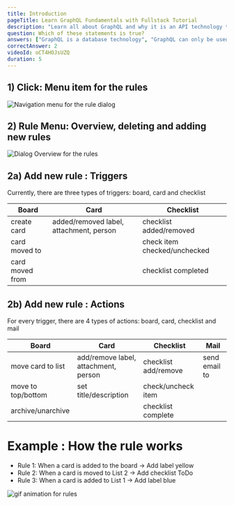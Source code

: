 ```yaml
---
title: Introduction
pageTitle: Learn GraphQL Fundamentals with Fullstack Tutorial
description: "Learn all about GraphQL and why it is an API technology that's superior to REST. It is not only for React & Javascript developers but can be used for any API."
question: Which of these statements is true?
answers: ["GraphQL is a database technology", "GraphQL can only be used together with SQL", "GraphQL was invented by Facebook", "GraphQL was developed by Netflix and Coursera"]
correctAnswer: 2
videoId: oCT4HOJsUZQ
duration: 5
---
```


## 1) Click: Menu item for the rules

<img src="https://wekan.github.io/ifttt/main_menu-ifttt.png" alt="Navigation menu for the rule dialog" />


## 2) Rule Menu: Overview, deleting and adding new rules
<img src="https://wekan.github.io/ifttt/ifttt_main_dialog.PNG" alt="Dialog Overview for the rules" />


## 2a) Add new rule : Triggers
Currently, there are three types of triggers: board, card and checklist

| Board  | Card | Checklist |
| ------------- | ------------- | ------------- |
| create card | added/removed label, attachment, person  | checklist added/removed | 
| card moved to |   | check item checked/unchecked |
| card moved from |  | checklist completed |


## 2b) Add new rule : Actions
For every trigger, there are 4 types of actions: board, card, checklist and mail

| Board  | Card | Checklist | Mail |
| ------------- | ------------- | ------------- | ------------- |
| move card to list | add/remove label, attachment, person  | checklist add/remove | send email to |
| move to top/bottom | set title/description | check/uncheck item | |
| archive/unarchive |  | checklist complete | |


# Example : How the rule works
* Rule 1: When a card is added to the board -> Add label yellow
* Rule 2: When a card is moved to List 2 -> Add checklist ToDo
* Rule 3: When a card is added to List 1 -> Add label blue

<img src="https://wekan.github.io/ifttt/how_to_work_with_rules.gif" alt="gif animation for rules" />
